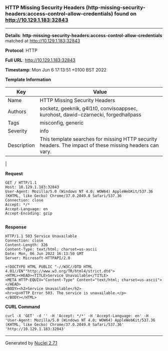 ### HTTP Missing Security Headers (http-missing-security-headers:access-control-allow-credentials) found on http://10.129.1.183:32843
---
**Details**: **http-missing-security-headers:access-control-allow-credentials**  matched at http://10.129.1.183:32843

**Protocol**: HTTP

**Full URL**: http://10.129.1.183:32843

**Timestamp**: Mon Jun 6 17:13:51 +0100 BST 2022

**Template Information**

| Key | Value |
|---|---|
| Name | HTTP Missing Security Headers |
| Authors | socketz, geeknik, g4l1t0, convisoappsec, kurohost, dawid-czarnecki, forgedhallpass |
| Tags | misconfig, generic |
| Severity | info |
| Description | This template searches for missing HTTP security headers. The impact of these missing headers can vary.
 |

**Request**
```http
GET / HTTP/1.1
Host: 10.129.1.183:32843
User-Agent: Mozilla/5.0 (Windows NT 4.0; WOW64) AppleWebKit/537.36 (KHTML, like Gecko) Chrome/37.0.2049.0 Safari/537.36
Connection: close
Accept: */*
Accept-Language: en
Accept-Encoding: gzip


```

**Response**
```http
HTTP/1.1 503 Service Unavailable
Connection: close
Content-Length: 326
Content-Type: text/html; charset=us-ascii
Date: Mon, 06 Jun 2022 16:13:50 GMT
Server: Microsoft-HTTPAPI/2.0

<!DOCTYPE HTML PUBLIC "-//W3C//DTD HTML 4.01//EN""http://www.w3.org/TR/html4/strict.dtd">
<HTML><HEAD><TITLE>Service Unavailable</TITLE>
<META HTTP-EQUIV="Content-Type" Content="text/html; charset=us-ascii"></HEAD>
<BODY><h2>Service Unavailable</h2>
<hr><p>HTTP Error 503. The service is unavailable.</p>
</BODY></HTML>

```


**CURL Command**
```
curl -X 'GET' -d '' -H 'Accept: */*' -H 'Accept-Language: en' -H 'User-Agent: Mozilla/5.0 (Windows NT 4.0; WOW64) AppleWebKit/537.36 (KHTML, like Gecko) Chrome/37.0.2049.0 Safari/537.36' 'http://10.129.1.183:32843'
```
---
Generated by [Nuclei 2.7.1](https://github.com/projectdiscovery/nuclei)